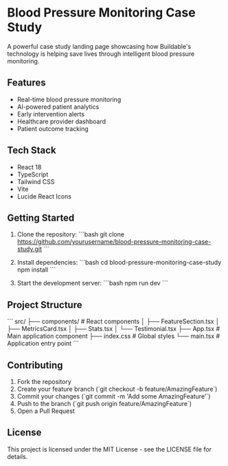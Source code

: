 # Blood Pressure Monitoring Case Study

A powerful case study landing page showcasing how Buildable's technology is helping save lives through intelligent blood pressure monitoring.

## Features

- Real-time blood pressure monitoring
- AI-powered patient analytics
- Early intervention alerts
- Healthcare provider dashboard
- Patient outcome tracking

## Tech Stack

- React 18
- TypeScript
- Tailwind CSS
- Vite
- Lucide React Icons

## Getting Started

1. Clone the repository:
\`\`\`bash
git clone https://github.com/yourusername/blood-pressure-monitoring-case-study.git
\`\`\`

2. Install dependencies:
\`\`\`bash
cd blood-pressure-monitoring-case-study
npm install
\`\`\`

3. Start the development server:
\`\`\`bash
npm run dev
\`\`\`

## Project Structure

\`\`\`
src/
├── components/         # React components
│   ├── FeatureSection.tsx
│   ├── MetricsCard.tsx
│   ├── Stats.tsx
│   └── Testimonial.tsx
├── App.tsx            # Main application component
├── index.css          # Global styles
└── main.tsx          # Application entry point
\`\`\`

## Contributing

1. Fork the repository
2. Create your feature branch (\`git checkout -b feature/AmazingFeature\`)
3. Commit your changes (\`git commit -m 'Add some AmazingFeature'\`)
4. Push to the branch (\`git push origin feature/AmazingFeature\`)
5. Open a Pull Request

## License

This project is licensed under the MIT License - see the LICENSE file for details.